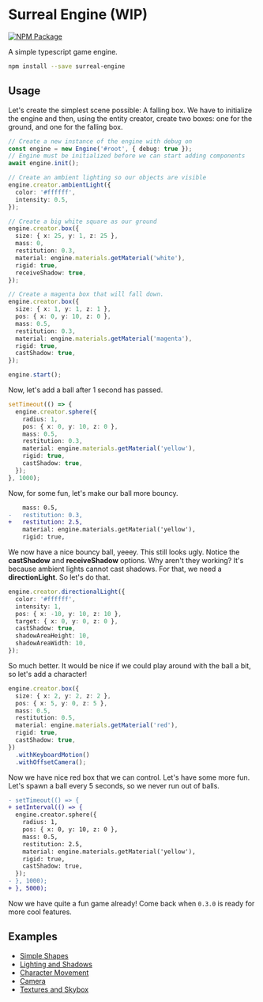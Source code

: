 # Surreal Engine (WIP)

[![NPM Package][npm]][npm-url]

A simple typescript game engine.

```sh
npm install --save surreal-engine
```

## Usage

Let's create the simplest scene possible: A falling box. We have to initialize the engine and then, using the
entity creator, create two boxes: one for the ground, and one for the falling box.

```ts
// Create a new instance of the engine with debug on
const engine = new Engine('#root', { debug: true });
// Engine must be initialized before we can start adding components
await engine.init();

// Create an ambient lighting so our objects are visible
engine.creator.ambientLight({
  color: '#ffffff',
  intensity: 0.5,
});

// Create a big white square as our ground
engine.creator.box({
  size: { x: 25, y: 1, z: 25 },
  mass: 0,
  restitution: 0.3,
  material: engine.materials.getMaterial('white'),
  rigid: true,
  receiveShadow: true,
});

// Create a magenta box that will fall down.
engine.creator.box({
  size: { x: 1, y: 1, z: 1 },
  pos: { x: 0, y: 10, z: 0 },
  mass: 0.5,
  restitution: 0.3,
  material: engine.materials.getMaterial('magenta'),
  rigid: true,
  castShadow: true,
});

engine.start();
```

Now, let's add a ball after 1 second has passed.

```ts
setTimeout(() => {
  engine.creator.sphere({
    radius: 1,
    pos: { x: 0, y: 10, z: 0 },
    mass: 0.5,
    restitution: 0.3,
    material: engine.materials.getMaterial('yellow'),
    rigid: true,
    castShadow: true,
  });
}, 1000);
```

Now, for some fun, let's make our ball more bouncy.

```diff
    mass: 0.5,
-   restitution: 0.3,
+   restitution: 2.5,
    material: engine.materials.getMaterial('yellow'),
    rigid: true,
```

We now have a nice bouncy ball, yeeey. This still looks ugly. Notice the **castShadow** and
**receiveShadow** options. Why aren't they working? It's because ambient lights cannot cast
shadows. For that, we need a **directionLight**. So let's do that.

```ts
engine.creator.directionalLight({
  color: '#ffffff',
  intensity: 1,
  pos: { x: -10, y: 10, z: 10 },
  target: { x: 0, y: 0, z: 0 },
  castShadow: true,
  shadowAreaHeight: 10,
  shadowAreaWidth: 10,
});
```

So much better. It would be nice if we could play around with the ball a bit, so let's add
a character!

```ts
engine.creator.box({
  size: { x: 2, y: 2, z: 2 },
  pos: { x: 5, y: 0, z: 5 },
  mass: 0.5,
  restitution: 0.5,
  material: engine.materials.getMaterial('red'),
  rigid: true,
  castShadow: true,
})
  .withKeyboardMotion()
  .withOffsetCamera();
```

Now we have nice red box that we can control. Let's have some more fun. Let's spawn a ball every 5 seconds,
so we never run out of balls.

```diff
- setTimeout(() => {
+ setInterval(() => {
  engine.creator.sphere({
    radius: 1,
    pos: { x: 0, y: 10, z: 0 },
    mass: 0.5,
    restitution: 2.5,
    material: engine.materials.getMaterial('yellow'),
    rigid: true,
    castShadow: true,
  });
- }, 1000);
+ }, 5000);
```

Now we have quite a fun game already! Come back when `0.3.0` is ready for more cool features.

## Examples

- [Simple Shapes](./examples/1-simple-shapes/index.ts)
- [Lighting and Shadows](./examples/2-lighting-shadows-fog/index.ts)
- [Character Movement](./examples/4-character-movement/index.ts)
- [Camera](./examples/5-camera/index.ts)
- [Textures and Skybox](./examples/6-textures-and-skybox/index.ts)

[npm]: https://img.shields.io/npm/v/surreal-engine
[npm-url]: https://www.npmjs.com/package/surreal-engine
